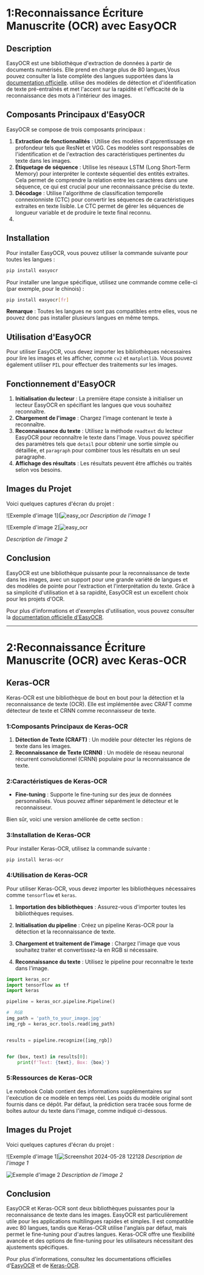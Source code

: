 

# 1:Reconnaissance Écriture Manuscrite (OCR) avec EasyOCR

## Description

EasyOCR est une bibliothèque d'extraction de données à partir de documents numérisés. Elle prend en charge plus de 80 langues,Vous pouvez consulter la liste complète des langues supportées dans la [documentation officielle](https://github.com/JaidedAI/EasyOCR). utilise des modèles de détection et d'identification de texte pré-entraînés et met l'accent sur la rapidité et l'efficacité de la reconnaissance des mots à l'intérieur des images.

## Composants Principaux d'EasyOCR

EasyOCR se compose de trois composants principaux :
1. **Extraction de fonctionnalités** : Utilise des modèles d'apprentissage en profondeur tels que ResNet et VGG. Ces modèles sont responsables de l'identification et de l'extraction des caractéristiques pertinentes du texte dans les images.
2. **Étiquetage de séquence** : Utilise les réseaux LSTM (Long Short-Term Memory) pour interpréter le contexte séquentiel des entités extraites. Cela permet de comprendre la relation entre les caractères dans une séquence, ce qui est crucial pour une reconnaissance précise du texte.
3. **Décodage** : Utilise l'algorithme de classification temporelle connexionniste (CTC) pour convertir les séquences de caractéristiques extraites en texte lisible. Le CTC permet de gérer les séquences de longueur variable et de produire le texte final reconnu.
4. 

## Installation

Pour installer EasyOCR, vous pouvez utiliser la commande suivante pour toutes les langues :
```bash
pip install easyocr
```
Pour installer une langue spécifique, utilisez une commande comme celle-ci (par exemple, pour le chinois) :
```bash
pip install easyocr[fr]
```
**Remarque** : Toutes les langues ne sont pas compatibles entre elles, vous ne pouvez donc pas installer plusieurs langues en même temps.

## Utilisation d'EasyOCR

Pour utiliser EasyOCR, vous devez importer les bibliothèques nécessaires pour lire les images et les afficher, comme `cv2` et `matplotlib`. Vous pouvez également utiliser `PIL` pour effectuer des traitements sur les images.

## Fonctionnement d'EasyOCR

1. **Initialisation du lecteur** : La première étape consiste à initialiser un lecteur EasyOCR en spécifiant les langues que vous souhaitez reconnaître.
2. **Chargement de l'image** : Chargez l'image contenant le texte à reconnaître.
3. **Reconnaissance du texte** : Utilisez la méthode `readtext` du lecteur EasyOCR pour reconnaître le texte dans l'image. Vous pouvez spécifier des paramètres tels que `detail` pour obtenir une sortie simple ou détaillée, et `paragraph` pour combiner tous les résultats en un seul paragraphe.
4. **Affichage des résultats** : Les résultats peuvent être affichés ou traités selon vos besoins.
   

## Images du Projet

Voici quelques captures d'écran du projet :

![Exemple d'image 1](![easy_ocr](https://github.com/khadidjasift/OCR_easyocr_-keras_ocr/assets/37297751/f4df1765-c9de-44ff-b4af-538f984a8771)
*Description de l'image 1*

![Exemple d'image 2]![easy_ocr](https://github.com/khadidjasift/OCR_easyocr_-keras_ocr/assets/37297751/798ad456-685b-40d8-a8d1-6663320a8e1d)

*Description de l'image 2*

## Conclusion

EasyOCR est une bibliothèque puissante pour la reconnaissance de texte dans les images, avec un support pour une grande variété de langues et des modèles de pointe pour l'extraction et l'interprétation du texte. Grâce à sa simplicité d'utilisation et à sa rapidité, EasyOCR est un excellent choix pour les projets d'OCR.

Pour plus d'informations et d'exemples d'utilisation, vous pouvez consulter la [documentation officielle d'EasyOCR](https://github.com/JaidedAI/EasyOCR).
_____________________________________________________________________________________________________________________________________________________________________________
# 2:Reconnaissance Écriture Manuscrite (OCR) avec Keras-OCR

## Keras-OCR

Keras-OCR est une bibliothèque de bout en bout pour la détection et la reconnaissance de texte (OCR). Elle est implémentée avec CRAFT comme détecteur de texte et CRNN comme reconnaisseur de texte.

### 1:Composants Principaux de Keras-OCR

1. **Détection de Texte (CRAFT)** : Un modèle pour détecter les régions de texte dans les images.
2. **Reconnaissance de Texte (CRNN)** : Un modèle de réseau neuronal récurrent convolutionnel (CRNN) populaire pour la reconnaissance de texte.

### 2:Caractéristiques de Keras-OCR

- **Fine-tuning** : Supporte le fine-tuning sur des jeux de données personnalisés. Vous pouvez affiner séparément le détecteur et le reconnaisseur.

Bien sûr, voici une version améliorée de cette section :

### 3:Installation de Keras-OCR

Pour installer Keras-OCR, utilisez la commande suivante :

```bash
pip install keras-ocr
```

### 4:Utilisation de Keras-OCR

Pour utiliser Keras-OCR, vous devez importer les bibliothèques nécessaires comme `tensorflow` et `keras`.

1. **Importation des bibliothèques** : Assurez-vous d'importer toutes les bibliothèques requises.

2. **Initialisation du pipeline** : Créez un pipeline Keras-OCR pour la détection et la reconnaissance de texte.

3. **Chargement et traitement de l'image** : Chargez l'image que vous souhaitez traiter et convertissez-la en RGB si nécessaire.

4. **Reconnaissance du texte** : Utilisez le pipeline pour reconnaître le texte dans l'image.

```python
import keras_ocr
import tensorflow as tf
import keras

pipeline = keras_ocr.pipeline.Pipeline()

#  RGB
img_path = 'path_to_your_image.jpg'
img_rgb = keras_ocr.tools.read(img_path)


results = pipeline.recognize([img_rgb])


for (box, text) in results[0]:
    print(f'Text: {text}, Box: {box}')
```

### 5:Ressources de Keras-OCR

Le notebook Colab contient des informations supplémentaires sur l'exécution de ce modèle en temps réel. Les poids du modèle original sont fournis dans ce dépôt.
Par défaut, la prédiction sera tracée sous forme de boîtes autour du texte dans l'image, comme indiqué ci-dessous.

## Images du Projet

Voici quelques captures d'écran du projet :

![Exemple d'image 1]![Screenshot 2024-05-28 122128](https://github.com/khadidjasift/OCR_easyocr_-keras_ocr/assets/37297751/745a208c-2d24-4148-97fc-339680b30b1d)
*Description de l'image 1*

![Exemple d'image 2](path/to/your/image2.png)
*Description de l'image 2*

## Conclusion

EasyOCR et Keras-OCR sont deux bibliothèques puissantes pour la reconnaissance de texte dans les images. EasyOCR est particulièrement utile pour les applications multilingues rapides et simples. Il est compatible avec 80 langues, tandis que Keras-OCR utilise l'anglais par défaut, mais permet le fine-tuning pour d'autres langues. Keras-OCR offre une flexibilité avancée et des options de fine-tuning pour les utilisateurs nécessitant des ajustements spécifiques.

Pour plus d'informations, consultez les documentations officielles d'[EasyOCR](https://github.com/JaidedAI/EasyOCR) et de [Keras-OCR](https://github.com/faustomorales/keras-ocr).






